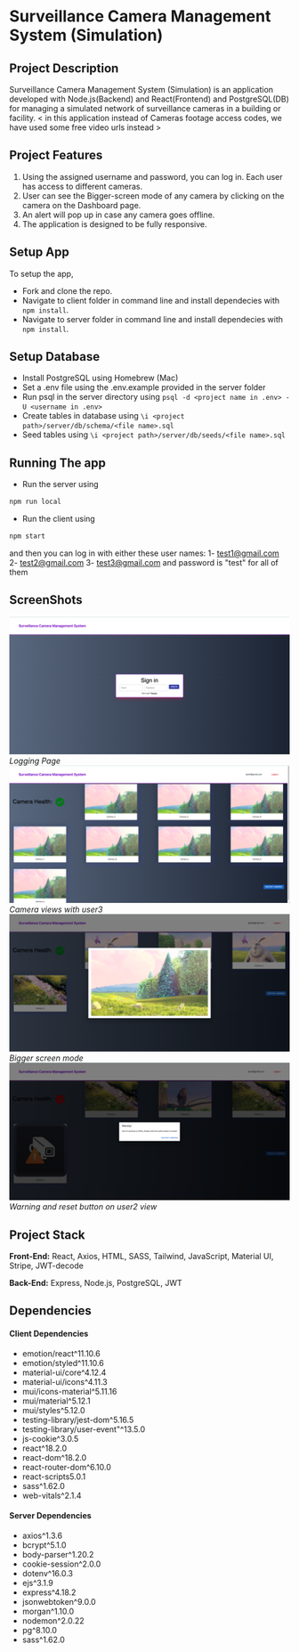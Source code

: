 # Surveillance Camera Management System (Simulation)

## Project Description

Surveillance Camera Management System (Simulation) is an application developed with Node.js(Backend) and React(Frontend) and PostgreSQL(DB) for managing a simulated network of surveillance cameras in a building or facility.
< in this application instead of Cameras footage access codes, we have used some free video urls instead >

## Project Features

1. Using the assigned username and password, you can log in. Each user has access to different cameras.
2. User can see the Bigger-screen mode of any camera by clicking on the camera on the Dashboard page.
3. An alert will pop up in case any camera goes offline.
4. The application is designed to be fully responsive.

## Setup App

To setup the app,

- Fork and clone the repo.
- Navigate to client folder in command line and install dependecies with `npm install`.
- Navigate to server folder in command line and install dependecies with `npm install`.

## Setup Database

- Install PostgreSQL using Homebrew (Mac)
- Set a .env file using the .env.example provided in the server folder
- Run psql in the server directory using `psql -d <project name in .env> -U <username in .env>`
- Create tables in database using `\i <project path>/server/db/schema/<file name>.sql`
- Seed tables using `\i <project path>/server/db/seeds/<file name>.sql`

## Running The app

- Run the server using

```sh
npm run local
```

- Run the client using

```sh
npm start
```
and then you can log in with either these user names:
1- test1@gmail.com
2- test2@gmail.com
3- test3@gmail.com
and password is "test" for all of them

## ScreenShots

!['Logging Page'](https://github.com/SinaSS77/Surveillance-Camera-Management-System--React/blob/main/Docs/LogIn.png)
_Logging Page_
!['Camera views with user3'](https://github.com/SinaSS77/Surveillance-Camera-Management-System--React/blob/main/Docs/User3ViewM.png)
_Camera views with user3_
!['Bigger screen mode'](https://github.com/SinaSS77/Surveillance-Camera-Management-System--React/blob/main/Docs/BiggerScreenViewM.png)
_Bigger screen mode_
!['Warning and reset button on user2 view'](https://github.com/SinaSS77/Surveillance-Camera-Management-System--React/blob/main/Docs/WaningM.png)
_Warning and reset button on user2 view_


## Project Stack

**Front-End:** React, Axios, HTML, SASS, Tailwind, JavaScript, Material UI, Stripe, JWT-decode

**Back-End:** Express, Node.js, PostgreSQL, JWT

## Dependencies

#### Client Dependencies

  - emotion/react^11.10.6
  - emotion/styled^11.10.6
  - material-ui/core^4.12.4
  - material-ui/icons^4.11.3
  - mui/icons-material^5.11.16
  - mui/material^5.12.1
  - mui/styles^5.12.0
  - testing-library/jest-dom^5.16.5
  - testing-library/user-event"^13.5.0
  - js-cookie^3.0.5
  - react^18.2.0
  - react-dom^18.2.0
  - react-router-dom^6.10.0
  - react-scripts5.0.1
  - sass^1.62.0
  - web-vitals^2.1.4

#### Server Dependencies

  - axios^1.3.6
  - bcrypt^5.1.0
  - body-parser^1.20.2
  - cookie-session^2.0.0
  - dotenv^16.0.3
  - ejs^3.1.9
  - express^4.18.2
  - jsonwebtoken^9.0.0
  - morgan^1.10.0
  - nodemon^2.0.22
  - pg^8.10.0
  - sass^1.62.0
 
